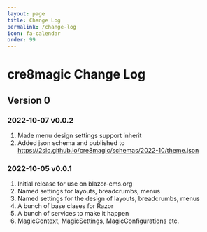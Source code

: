 ```yaml
---
layout: page
title: Change Log
permalink: /change-log
icon: fa-calendar
order: 99
---
```


# cre8magic Change Log

## Version 0

### 2022-10-07 v0.0.2

1. Made menu design settings support inherit
1. Added json schema and published to https://2sic.github.io/cre8magic/schemas/2022-10/theme.json

### 2022-10-05 v0.0.1

1. Initial release for use on blazor-cms.org
1. Named settings for layouts, breadcrumbs, menus
1. Named settings for the design of layouts, breadcrumbs, menus
1. A bunch of base clases for Razor
1. A bunch of services to make it happen
1. MagicContext, MagicSettings, MagicConfigurations etc.

